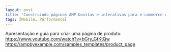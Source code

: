 ```yaml
---
layout: post
title: 'Construindo páginas AMP bonitas e interativas para e-commerce e além'
tags: [Mobile, Performance]
---
```


Apresentação e guia para criar uma página de produto:<br>
<https://www.youtube.com/watch?v=bGry_GtKtQw><br>
<https://ampbyexample.com/samples_templates/product_page>
